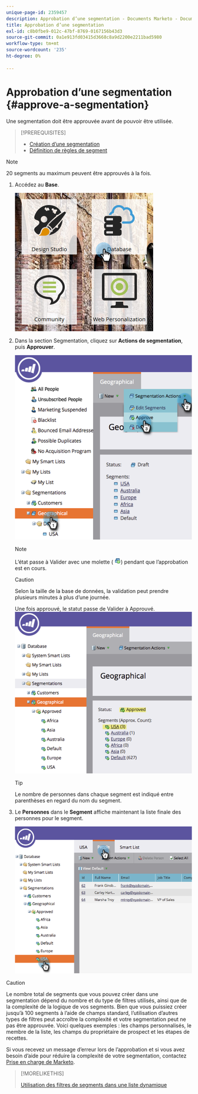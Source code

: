 ```yaml
---
unique-page-id: 2359457
description: Approbation d’une segmentation - Documents Marketo - Documentation du produit
title: Approbation d’une segmentation
exl-id: c8b0fbe9-012c-47bf-8769-0167156b43d3
source-git-commit: 0a1e913fd03415d3668c8a9d2200e2211bad5980
workflow-type: tm+mt
source-wordcount: '235'
ht-degree: 0%

---
```


# Approbation d’une segmentation {#approve-a-segmentation}

Une segmentation doit être approuvée avant de pouvoir être utilisée.

>[!PREREQUISITES]
>
>* [Création d’une segmentation](/help/marketo/product-docs/personalization/segmentation-and-snippets/segmentation/create-a-segmentation.md)
>* [Définition de règles de segment](/help/marketo/product-docs/personalization/segmentation-and-snippets/segmentation/define-segment-rules.md)


>[!NOTE]
>
>20 segments au maximum peuvent être approuvés à la fois.

1. Accédez au **Base**.

   ![](assets/image2017-3-28-14-3a25-3a49.png)

1. Dans la section Segmentation, cliquez sur **Actions de segmentation**, puis **Approuver**.

   ![](assets/image2017-3-28-14-3a46-3a22.png)

   >[!NOTE]
   >
   >L’état passe à Valider avec une molette ( ![](assets/image2014-9-15-15-3a31-3a43.png)) pendant que l’approbation est en cours.

   >[!CAUTION]
   >
   >Selon la taille de la base de données, la validation peut prendre plusieurs minutes à plus d’une journée.

   Une fois approuvé, le statut passe de Valider à Approuvé.
   ![](assets/image2017-3-28-14-3a46-3a44.png)

   >[!TIP]
   >
   >Le nombre de personnes dans chaque segment est indiqué entre parenthèses en regard du nom du segment.

1. Le **Personnes** dans le **Segment** affiche maintenant la liste finale des personnes pour le segment.

   ![](assets/image2017-3-28-14-3a47-3a10.png)

>[!CAUTION]
>
>Le nombre total de segments que vous pouvez créer dans une segmentation dépend du nombre et du type de filtres utilisés, ainsi que de la complexité de la logique de vos segments. Bien que vous puissiez créer jusqu’à 100 segments à l’aide de champs standard, l’utilisation d’autres types de filtres peut accroître la complexité et votre segmentation peut ne pas être approuvée. Voici quelques exemples : les champs personnalisés, le membre de la liste, les champs du propriétaire de prospect et les étapes de recettes.
>
>Si vous recevez un message d’erreur lors de l’approbation et si vous avez besoin d’aide pour réduire la complexité de votre segmentation, contactez [Prise en charge de Marketo](https://nation.marketo.com/t5/Support/ct-p/Support).

>[!MORELIKETHIS]
>
>[Utilisation des filtres de segments dans une liste dynamique](/help/marketo/product-docs/personalization/segmentation-and-snippets/segmentation/use-segment-filters-in-a-smart-list.md)
